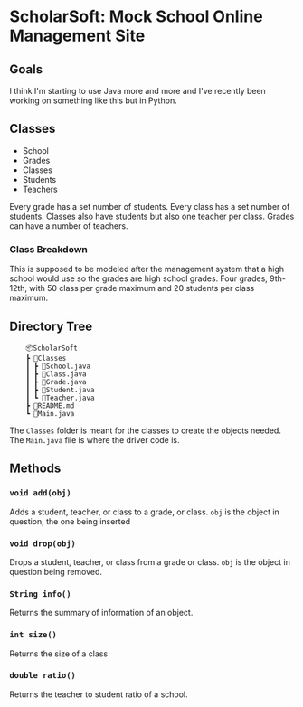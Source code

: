 # ScholarSoft: Mock School Online Management Site

## Goals

I think I'm starting to use Java more and more and I've recently been working on something like this but in Python. 

## Classes
-  School
-  Grades
-  Classes
-  Students
-  Teachers


Every grade has a set number of students. Every class has a set number of students. Classes also have students but also one teacher per class. Grades can have a number of teachers.


### Class Breakdown

This is supposed to be modeled after the management system that a high school would use so the grades are high school grades. Four grades, 9th-12th, with 50 class per grade maximum and 20 students per class maximum. 



## Directory Tree
        📦ScholarSoft 
        ┣ 📂Classes
        ┃ ┣ 📜School.java       
        ┃ ┣ 📜Class.java 
        ┃ ┣ 📜Grade.java 
        ┃ ┣ 📜Student.java 
        ┃ ┗ 📜Teacher.java
        ┣ 📜README.md 
        ┗ 📜Main.java 


The ```Classes``` folder is meant for the classes to create the objects needed. The ``Main.java`` file is where the driver code is. 

## Methods

### ``void add(obj)``

Adds a student, teacher, or class to a grade, or class.
``obj`` is the object in question, the one being inserted

### ``void drop(obj)`` 

Drops a student, teacher, or class from a grade or class.
``obj`` is the object in question being removed.

### ``String info()``

Returns the summary of information of an object.

### ``int size()``

Returns the size of a class


### ``double ratio()``

Returns the teacher to student ratio of a school.
